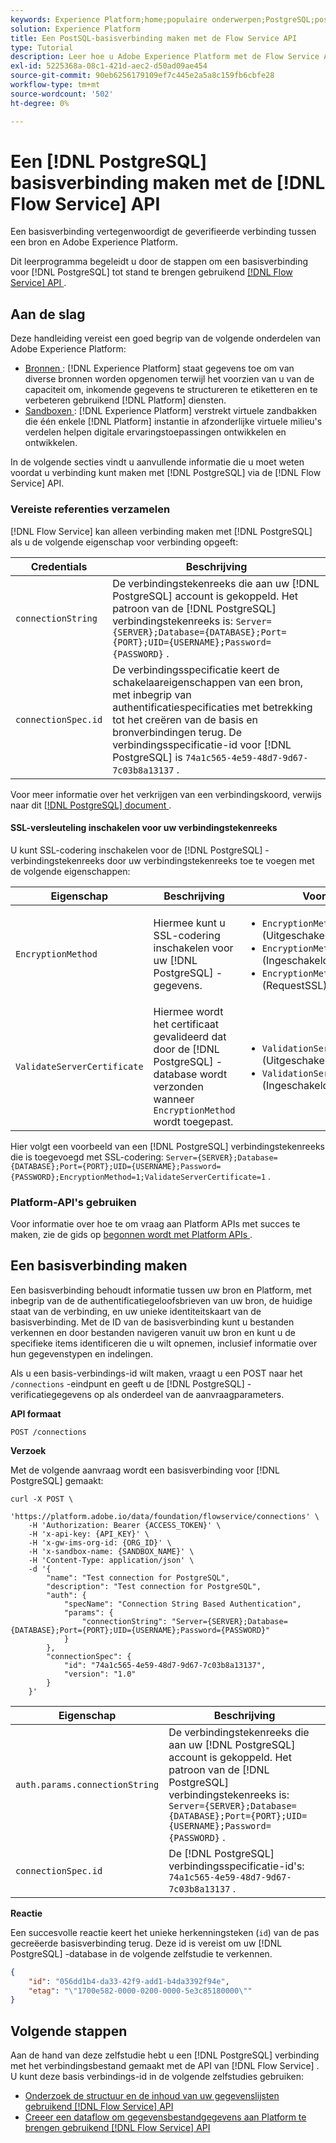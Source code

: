 ```yaml
---
keywords: Experience Platform;home;populaire onderwerpen;PostgreSQL;postgresql;PSQL;psql
solution: Experience Platform
title: Een PostSQL-basisverbinding maken met de Flow Service API
type: Tutorial
description: Leer hoe u Adobe Experience Platform met de Flow Service API verbindt met PostgreSQL.
exl-id: 5225368a-08c1-421d-aec2-d50ad09ae454
source-git-commit: 90eb6256179109ef7c445e2a5a8c159fb6cbfe28
workflow-type: tm+mt
source-wordcount: '502'
ht-degree: 0%

---
```


# Een [!DNL PostgreSQL] basisverbinding maken met de [!DNL Flow Service] API

Een basisverbinding vertegenwoordigt de geverifieerde verbinding tussen een bron en Adobe Experience Platform.

Dit leerprogramma begeleidt u door de stappen om een basisverbinding voor [!DNL PostgreSQL] tot stand te brengen gebruikend [[!DNL Flow Service]  API ](https://www.adobe.io/experience-platform-apis/references/flow-service/).


## Aan de slag

Deze handleiding vereist een goed begrip van de volgende onderdelen van Adobe Experience Platform:

* [ Bronnen ](../../../../home.md): [!DNL Experience Platform] staat gegevens toe om van diverse bronnen worden opgenomen terwijl het voorzien van u van de capaciteit om, inkomende gegevens te structureren te etiketteren en te verbeteren gebruikend [!DNL Platform] diensten.
* [ Sandboxen ](../../../../../sandboxes/home.md): [!DNL Experience Platform] verstrekt virtuele zandbakken die één enkele [!DNL Platform] instantie in afzonderlijke virtuele milieu&#39;s verdelen helpen digitale ervaringstoepassingen ontwikkelen en ontwikkelen.

In de volgende secties vindt u aanvullende informatie die u moet weten voordat u verbinding kunt maken met [!DNL PostgreSQL] via de [!DNL Flow Service] API.

### Vereiste referenties verzamelen

[!DNL Flow Service] kan alleen verbinding maken met [!DNL PostgreSQL] als u de volgende eigenschap voor verbinding opgeeft:

| Credentials | Beschrijving |
| ---------- | ----------- |
| `connectionString` | De verbindingstekenreeks die aan uw [!DNL PostgreSQL] account is gekoppeld. Het patroon van de [!DNL PostgreSQL] verbindingstekenreeks is: `Server={SERVER};Database={DATABASE};Port={PORT};UID={USERNAME};Password={PASSWORD}` . |
| `connectionSpec.id` | De verbindingsspecificatie keert de schakelaareigenschappen van een bron, met inbegrip van authentificatiespecificaties met betrekking tot het creëren van de basis en bronverbindingen terug. De verbindingsspecificatie-id voor [!DNL PostgreSQL] is `74a1c565-4e59-48d7-9d67-7c03b8a13137` . |

Voor meer informatie over het verkrijgen van een verbindingskoord, verwijs naar dit [[!DNL PostgreSQL]  document ](https://www.postgresql.org/docs/9.2/app-psql.html).

#### SSL-versleuteling inschakelen voor uw verbindingstekenreeks

U kunt SSL-codering inschakelen voor de [!DNL PostgreSQL] -verbindingstekenreeks door uw verbindingstekenreeks toe te voegen met de volgende eigenschappen:

| Eigenschap | Beschrijving | Voorbeeld |
| --- | --- | --- |
| `EncryptionMethod` | Hiermee kunt u SSL-codering inschakelen voor uw [!DNL PostgreSQL] -gegevens. | <uL><li>`EncryptionMethod=0` (Uitgeschakeld)</li><li>`EncryptionMethod=1` (Ingeschakeld)</li><li>`EncryptionMethod=6` (RequestSSL)</li></ul> |
| `ValidateServerCertificate` | Hiermee wordt het certificaat gevalideerd dat door de [!DNL PostgreSQL] -database wordt verzonden wanneer `EncryptionMethod` wordt toegepast. | <uL><li>`ValidationServerCertificate=0` (Uitgeschakeld)</li><li>`ValidationServerCertificate=1` (Ingeschakeld)</li></ul> |

Hier volgt een voorbeeld van een [!DNL PostgreSQL] verbindingstekenreeks die is toegevoegd met SSL-codering: `Server={SERVER};Database={DATABASE};Port={PORT};UID={USERNAME};Password={PASSWORD};EncryptionMethod=1;ValidateServerCertificate=1` .

### Platform-API&#39;s gebruiken

Voor informatie over hoe te om vraag aan Platform APIs met succes te maken, zie de gids op [ begonnen wordt met Platform APIs ](../../../../../landing/api-guide.md).

## Een basisverbinding maken

Een basisverbinding behoudt informatie tussen uw bron en Platform, met inbegrip van de de authentificatiegeloofsbrieven van uw bron, de huidige staat van de verbinding, en uw unieke identiteitskaart van de basisverbinding. Met de ID van de basisverbinding kunt u bestanden verkennen en door bestanden navigeren vanuit uw bron en kunt u de specifieke items identificeren die u wilt opnemen, inclusief informatie over hun gegevenstypen en indelingen.

Als u een basis-verbindings-id wilt maken, vraagt u een POST naar het `/connections` -eindpunt en geeft u de [!DNL PostgreSQL] -verificatiegegevens op als onderdeel van de aanvraagparameters.

**API formaat**

```https
POST /connections
```

**Verzoek**

Met de volgende aanvraag wordt een basisverbinding voor [!DNL PostgreSQL] gemaakt:

```shell
curl -X POST \
    'https://platform.adobe.io/data/foundation/flowservice/connections' \
    -H 'Authorization: Bearer {ACCESS_TOKEN}' \
    -H 'x-api-key: {API_KEY}' \
    -H 'x-gw-ims-org-id: {ORG_ID}' \
    -H 'x-sandbox-name: {SANDBOX_NAME}' \
    -H 'Content-Type: application/json' \
    -d '{
        "name": "Test connection for PostgreSQL",
        "description": "Test connection for PostgreSQL",
        "auth": {
            "specName": "Connection String Based Authentication",
            "params": {
                "connectionString": "Server={SERVER};Database={DATABASE};Port={PORT};UID={USERNAME};Password={PASSWORD}"
            }
        },
        "connectionSpec": {
            "id": "74a1c565-4e59-48d7-9d67-7c03b8a13137",
            "version": "1.0"
        }
    }'
```

| Eigenschap | Beschrijving |
| ------------- | --------------- |
| `auth.params.connectionString` | De verbindingstekenreeks die aan uw [!DNL PostgreSQL] account is gekoppeld. Het patroon van de [!DNL PostgreSQL] verbindingstekenreeks is: `Server={SERVER};Database={DATABASE};Port={PORT};UID={USERNAME};Password={PASSWORD}` . |
| `connectionSpec.id` | De [!DNL PostgreSQL] verbindingsspecificatie-id&#39;s: `74a1c565-4e59-48d7-9d67-7c03b8a13137` . |

**Reactie**

Een succesvolle reactie keert het unieke herkenningsteken (`id`) van de pas gecreëerde basisverbinding terug. Deze id is vereist om uw [!DNL PostgreSQL] -database in de volgende zelfstudie te verkennen.

```json
{
    "id": "056dd1b4-da33-42f9-add1-b4da3392f94e",
    "etag": "\"1700e582-0000-0200-0000-5e3c85180000\""
}
```

## Volgende stappen

Aan de hand van deze zelfstudie hebt u een [!DNL PostgreSQL] verbinding met het verbindingsbestand gemaakt met de API van [!DNL Flow Service] . U kunt deze basis verbindings-id in de volgende zelfstudies gebruiken:

* [Onderzoek de structuur en de inhoud van uw gegevenslijsten gebruikend  [!DNL Flow Service]  API](../../explore/tabular.md)
* [Creeer een dataflow om gegevensbestandgegevens aan Platform te brengen gebruikend  [!DNL Flow Service]  API](../../collect/database-nosql.md)
